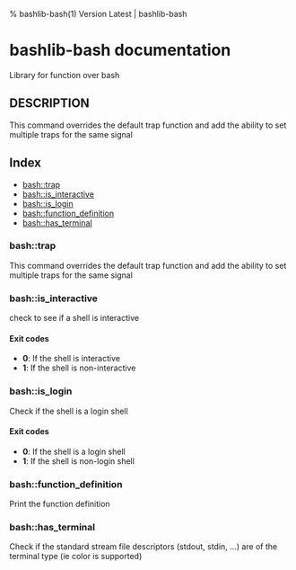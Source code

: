 % bashlib-bash(1) Version Latest | bashlib-bash
# bashlib-bash documentation

Library for function over bash

## DESCRIPTION

This command overrides the default trap function
and add the ability to set multiple traps for the same signal

## Index

* [bash::trap](#bashtrap)
* [bash::is_interactive](#bashis_interactive)
* [bash::is_login](#bashis_login)
* [bash::function_definition](#bashfunction_definition)
* [bash::has_terminal](#bashhas_terminal)

### bash::trap

This command overrides the default trap function
and add the ability to set multiple traps for the same signal

### bash::is_interactive

check to see if a shell is interactive

#### Exit codes

* **0**: If the shell is interactive
* **1**: If the shell is non-interactive

### bash::is_login

Check if the shell is a login shell

#### Exit codes

* **0**: If the shell is a login shell
* **1**: If the shell is non-login shell

### bash::function_definition

Print the function definition

### bash::has_terminal

Check if the standard stream file descriptors (stdout, stdin, ...)
are of the terminal type (ie color is supported)

